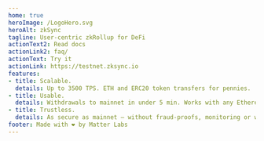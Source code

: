 ```yaml
---
home: true
heroImage: /LogoHero.svg
heroAlt: zkSync
tagline: User-centric zkRollup for DeFi
actionText2: Read docs
actionLink2: faq/
actionText: Try it
actionLink: https://testnet.zksync.io
features:
- title: Scalable.
  details: Up to 3500 TPS. ETH and ERC20 token transfers for pennies.
- title: Usable.
  details: Withdrawals to mainnet in under 5 min. Works with any Ethereum wallet.
- title: Trustless.
  details: As secure as mainnet — without fraud-proofs, monitoring or watch-towers.
footer: Made with ❤️ by Matter Labs
---
```

